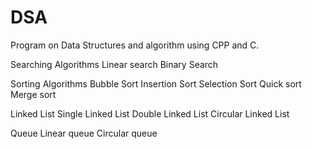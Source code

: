 # DSA
Program on Data Structures and algorithm using CPP and C.

Searching Algorithms 
  Linear search
  Binary Search

Sorting  Algorithms
  Bubble Sort
  Insertion Sort
  Selection Sort
  Quick sort 
  Merge sort

Linked List
  Single Linked List
  Double Linked List
  Circular Linked List
  
Queue
  Linear queue
  Circular queue
